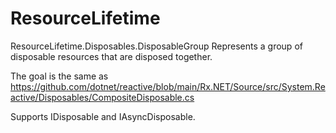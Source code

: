 # ResourceLifetime

ResourceLifetime.Disposables.DisposableGroup Represents a group of disposable resources that are disposed together.

The goal is the same as https://github.com/dotnet/reactive/blob/main/Rx.NET/Source/src/System.Reactive/Disposables/CompositeDisposable.cs

Supports IDisposable and IAsyncDisposable.
